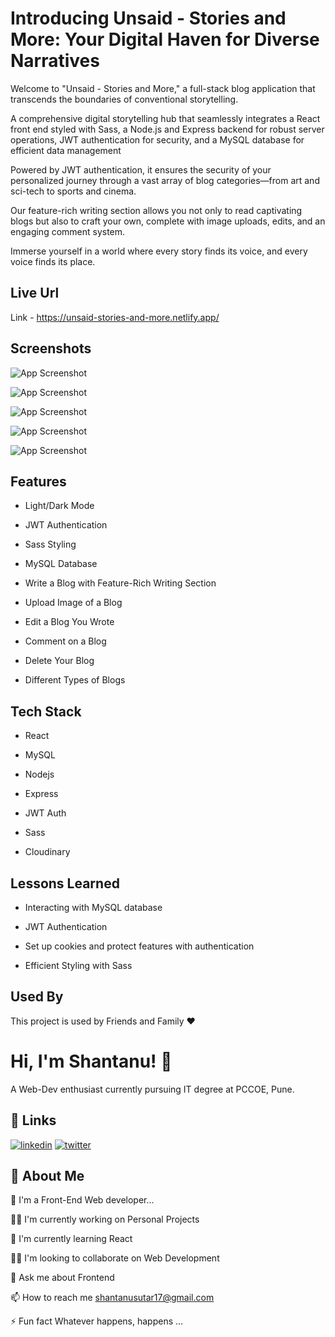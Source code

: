 
# Introducing Unsaid - Stories and More: Your Digital Haven for Diverse Narratives

Welcome to "Unsaid - Stories and More," a full-stack blog application that transcends the boundaries of conventional storytelling. 

A comprehensive digital storytelling hub that seamlessly integrates a React front end styled with Sass, a Node.js and Express backend for robust server operations, JWT authentication for security, and a MySQL database for efficient data management


Powered by JWT authentication, it ensures the security of your personalized journey through a vast array of blog categories—from art and sci-tech to sports and cinema. 

Our feature-rich writing section allows you not only to read captivating blogs but also to craft your own, complete with image uploads, edits, and an engaging comment system. 


Immerse yourself in a world where every story finds its voice, and every voice finds its place.

## Live Url 
Link - https://unsaid-stories-and-more.netlify.app/
## Screenshots

![App Screenshot](https://i.postimg.cc/2S6BCzjQ/Screenshot-2023-12-21-183844.png)

![App Screenshot](https://i.postimg.cc/jSpNcpKy/Screenshot-2023-12-21-183929.png)

![App Screenshot](https://i.postimg.cc/VvZ0CTDr/Screenshot-2023-12-21-183949.png)

![App Screenshot](https://i.postimg.cc/CL6bBZQP/Screenshot-2023-12-21-184021.png)

![App Screenshot](https://i.postimg.cc/0NKn2G50/Screenshot-2023-12-21-184041.png)


## Features

- Light/Dark Mode

- JWT Authentication

- Sass Styling

- MySQL Database

- Write a Blog with Feature-Rich Writing Section

- Upload Image of a Blog

- Edit a Blog You Wrote

- Comment on a Blog

- Delete Your Blog

- Different Types of Blogs
## Tech Stack

- React

- MySQL

- Nodejs

- Express

- JWT Auth

- Sass

- Cloudinary



## Lessons Learned

- Interacting with MySQL database

- JWT Authentication

- Set up cookies and protect features with authentication

- Efficient Styling with Sass



## Used By

This project is used by Friends and Family ❤

# Hi, I'm Shantanu! 👋

A Web-Dev enthusiast currently pursuing IT degree at PCCOE, Pune.
## 🔗 Links

[![linkedin](https://img.shields.io/badge/linkedin-0A66C2?style=for-the-badge&logo=linkedin&logoColor=white)](https://www.linkedin.com/in/shantanu-sutar-425591238/)
[![twitter](https://img.shields.io/badge/twitter-1DA1F2?style=for-the-badge&logo=twitter&logoColor=white)](https://twitter.com/ShantanuSutar17)


## 🚀 About Me
👦 I'm a Front-End Web developer...

👩‍💻 I'm currently working on Personal Projects

🧠 I'm currently learning React

👯‍♀️ I'm looking to collaborate on Web Development

💬 Ask me about Frontend

📫 How to reach me shantanusutar17@gmail.com

⚡️ Fun fact Whatever happens, happens ...